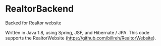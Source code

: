 # RealtorBackend
Backed for Realtor website

Written in Java 1.8, using Spring, JSF, and Hibernate / JPA.  This code supports the RealtorWebsite
(https://github.com/billreh/RealtorWebsite).
